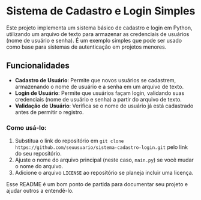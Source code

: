 # Sistema de Cadastro e Login Simples

Este projeto implementa um sistema básico de cadastro e login em Python, utilizando um arquivo de texto para armazenar as credenciais de usuários (nome de usuário e senha). É um exemplo simples que pode ser usado como base para sistemas de autenticação em projetos menores.

## Funcionalidades

- **Cadastro de Usuário**: Permite que novos usuários se cadastrem, armazenando o nome de usuário e a senha em um arquivo de texto.
- **Login de Usuário**: Permite que usuários façam login, validando suas credenciais (nome de usuário e senha) a partir do arquivo de texto.
- **Validação de Usuário**: Verifica se o nome de usuário já está cadastrado antes de permitir o registro.





### Como usá-lo:
1. Substitua o link do repositório em `git clone https://github.com/seuusuario/sistema-cadastro-login.git` pelo link do seu repositório.
2. Ajuste o nome do arquivo principal (neste caso, `main.py`) se você mudar o nome do arquivo.
3. Adicione o arquivo `LICENSE` ao repositório se planeja incluir uma licença.

Esse README é um bom ponto de partida para documentar seu projeto e ajudar outros a entendê-lo.

  


